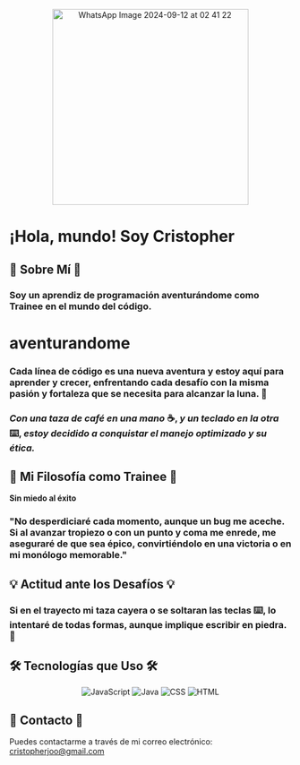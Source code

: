 <p align="center">
  <img src="https://github.com/user-attachments/assets/d2bd75ec-73e9-46d7-a7c2-c70b2296a472" alt="WhatsApp Image 2024-09-12 at 02 41 22" width="350"/>
</p>





# ¡Hola, mundo! Soy Cristopher

## 🌟 Sobre Mí 🌟

### Soy un aprendiz de programación aventurándome como **Trainee** en el mundo del código.

# aventurandome

### Cada línea de código es una nueva aventura y estoy aquí para **aprender y crecer**, enfrentando cada desafío con la misma pasión y fortaleza que se necesita para alcanzar la luna. 🌙  

### *Con una taza de café en una mano* ☕, *y un teclado en la otra* ⌨️, *estoy decidido a conquistar el manejo optimizado y su ética.*



## 🚀 Mi Filosofía como Trainee 🚀

**Sin miedo al éxito**

### "No desperdiciaré cada momento, aunque un bug me aceche. Si al avanzar tropiezo o con un punto y coma me enrede, me aseguraré de que sea épico, convirtiéndolo en una victoria o en mi monólogo memorable."

## 💡 Actitud ante los Desafíos 💡

### Si en el trayecto **mi taza cayera** o **se soltaran las teclas** ⌨️, lo intentaré de todas formas, aunque implique **escribir en piedra**. 🏺


## 🛠️ Tecnologías que Uso 🛠️

<p align="center">
  <img src="https://img.shields.io/badge/JavaScript-%23F7DF1E?style=flat&logo=javascript&logoColor=black" alt="JavaScript" />
  <img src="https://img.shields.io/badge/Java-%23E34F26?style=flat&logo=java&logoColor=white" alt="Java" />
  <img src="https://img.shields.io/badge/CSS-%231572B6?style=flat&logo=css3&logoColor=white" alt="CSS" />
  <img src="https://img.shields.io/badge/HTML-%23E34F26?style=flat&logo=html5&logoColor=white" alt="HTML" />
</p>



## 📧 Contacto 📧

Puedes contactarme a través de mi correo electrónico: [cristopherjoo@gmail.com](mailto:cristopherjoo@gmail.com)

